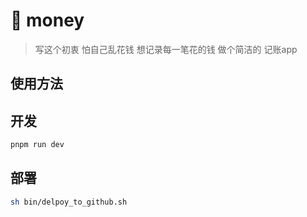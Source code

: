 # 🐷 money 

> 写这个初衷 怕自己乱花钱 想记录每一笔花的钱 做个简洁的 记账app

## 使用方法

## 开发

```bash
pnpm run dev
```

## 部署

```bash
sh bin/delpoy_to_github.sh
```